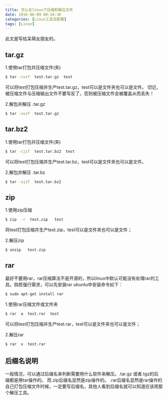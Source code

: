 ```yaml
---
title: 怎么在linux下压缩和解压文件
date: 2016-06-09 00:34:36
categories: [Linux工具及配置]
tags: [Linux]
---
```


此文是写给呆萌女朋友的。
<!-- more -->

<!-- toc -->


## tar.gz
1.使用tar打包并压缩文件(夹)
``` bash
$ tar -cvzf  test.tar.gz  test
```
可以将test打包压缩并生产test.tar.gz，test可以是文件夹也可以是文件。
切记，被压缩文件与压缩输出文件不要写反了，否则被压缩文件会被覆盖从而丢失！

2.解包并解压 .tar.gz
``` bash
$ tar -xvzf  test.tar.gz
```

## tar.bz2
1.使用tar打包并压缩文件(夹)
``` bash
$ tar -cjzf  test.tar.bz2  test
```
可以将test打包压缩并生产test.tar.bz，test可以是文件夹也可以是文件。

2.解包并解压 .tar.bz
``` bash
$ tar -xjzf  test.tar.bz2
```

## zip
1.使用zip压缩
``` bash
$ zip  -r  test.zip   test
```
将test打包压缩并生产test.zip，test可以是文件夹也可以是文件；

2.解压zip
``` bash
$ unzip   test.zip
```

## rar
最好不要用rar，rar压缩算法不是开源的，所以linux中默认可能没有处理rar的工具。倘若强行需求，可以先安装rar
ubuntu中安装命令如下：
``` bash
$ sudo apt-get install rar
```

1.使用rar压缩文件或文件夹
``` bash
$ rar  a  test.rar  test
```
可以将test打包压缩并生产test.rar，test可以是文件夹也可以是文件；

2.解压rar
``` bash
$ rar  x  test.rar
```

## 后缀名说明
一般情况，可以通过后缀名来判断需要用什么软件来解压。.tar.gz 或者.tgz的后缀都是用tar操作的。 而.zip后缀名显然是zip操作的。 .rar后缀名显然是rar操作的
自己打包压缩文件时候，一定要写后缀名，其他人看到后缀名就可以知道应该用那个解压工具。
